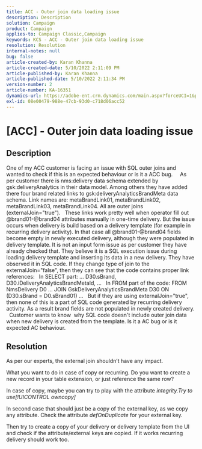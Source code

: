 ```yaml
---
title: ACC - Outer join data loading issue
description: Description
solution: Campaign
product: Campaign
applies-to: Campaign Classic,Campaign
keywords: KCS - ACC - Outer join data loading issue
resolution: Resolution
internal-notes: null
bug: false
article-created-by: Karan Khanna
article-created-date: 5/10/2022 2:11:09 PM
article-published-by: Karan Khanna
article-published-date: 5/10/2022 2:11:34 PM
version-number: 2
article-number: KA-16351
dynamics-url: https://adobe-ent.crm.dynamics.com/main.aspx?forceUCI=1&pagetype=entityrecord&etn=knowledgearticle&id=8f266a08-6bd0-ec11-a7b5-00224809c556
exl-id: 08e00479-988e-47cb-93d0-c718d06acc52
---
```

# [ACC] - Outer join data loading issue

## Description


One of my ACC customer is facing an issue with SQL outer joins and wanted to check if this is an expected behaviour or is it a ACC bug.
 
 
As per customer there is nms:delivery data schema extended by gsk:deliveryAnalytics in their data model. Among others they have added there four brand related links to gsk:deliveryAnalyticsBrandMeta data schema.
Link names are: metaBrandLink01, metaBrandLink02, metaBrandLink03, metaBrandLink04. All are outer joins (externalJoin="true").
 
These links work pretty well when operator fill out @brand01-@brand04 attributes manually in one-time delivery. But the issue occurs when delivery is build based on a delivery template (for example in recurring delivery activity). In that case all @brand01-@brand04 fields become empty in newly executed delivery, although they were populated in delivery template. It is not an input form issue as per customer they have already checked that. They believe it is a SQL execution issue during loading delivery template and inserting its data in a new delivery. They have observed it in SQL code. If they change type of join to the externalJoin="false", then they can see that the code contains proper link references:
 
In SELECT part:
... D30.sBrand, D30.iDeliveryAnalyticsBrandMetaId, ...
 
In FROM part of the code:
FROM NmsDelivery D0 ...
JOIN GskDeliveryAnalyticsBrandMeta D30 ON (D30.sBrand = D0.sBrand01)
...
 
But if they are using externalJoin="true", then none of this is a part of SQL code generated by recurring delivery activity. As a result brand fields are not populated in newly created delivery.
 
Customer wants to know  why SQL code doesn't include outer join data when new delivery is created from the template. Is it a AC bug or is it expected AC behaviour.


## Resolution


As per our experts, the external join shouldn’t have any impact.

What you want to do in case of copy or recurring. Do you want to create a new record in your table extension, or just reference the same row?

In case of copy, maybe you can try to play with the attribute *integrity.*Try to use&#x200B;*[!UICONTROL owncopy]*

In second case that should just be a copy of the external key, as we copy any attribute. Check the attribute *defOnDuplicate* for your external key.



Then try to create a copy of your delivery or delivery template from the UI and check if the attribute/external keys are copied. If it works recurring delivery should work too.
